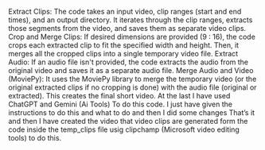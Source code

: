Extract Clips: The code takes an input video, clip ranges (start and end times), and an output directory. It iterates through the clip ranges, extracts those segments from the video, and saves them as separate video clips.
Crop and Merge Clips: If desired dimensions are provided (9 : 16), the code crops each extracted clip to fit the specified width and height. Then, it merges all the cropped clips into a single temporary video file.
Extract Audio: If an audio file isn't provided, the code extracts the audio from the original video and saves it as a separate audio file.
Merge Audio and Video (MoviePy): It uses the MoviePy library to merge the temporary video (or the original extracted clips if no cropping is done) with the audio file (original or extracted). This creates the final short video.
At the last I have used ChatGPT and Gemini (Ai Tools) To do this code. I just have given the instructions to do this and what to do and then I did some changes That’s it and then I have created the video that video clips are generated form the code inside the temp_clips file usig clipchamp (Microsoft video editing tools) to do this.
